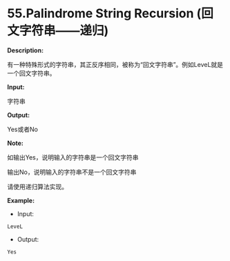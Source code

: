 # 55.Palindrome String Recursion (回文字符串——递归)

**Description:**

有一种特殊形式的字符串，其正反序相同，被称为“回文字符串”。例如LeveL就是一个回文字符串。

**Input:**

字符串

**Output:**

Yes或者No

**Note:**

如输出Yes，说明输入的字符串是一个回文字符串

输出No，说明输入的字符串不是一个回文字符串

请使用递归算法实现。

**Example:**

- Input:

```
LeveL
```

- Output:

```
Yes
```



